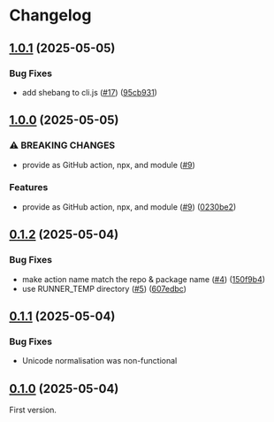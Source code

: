 # Changelog

## [1.0.1](https://github.com/blaahaj/lint-git-tree/compare/v1.0.0...v1.0.1) (2025-05-05)


### Bug Fixes

* add shebang to cli.js ([#17](https://github.com/blaahaj/lint-git-tree/issues/17)) ([95cb931](https://github.com/blaahaj/lint-git-tree/commit/95cb9312b5515831b94e803c5ee2ab03688fe8e8))

## [1.0.0](https://github.com/blaahaj/lint-git-tree/compare/v0.1.2...v1.0.0) (2025-05-05)


### ⚠ BREAKING CHANGES

* provide as GitHub action, npx, and module ([#9](https://github.com/blaahaj/lint-git-tree/issues/9))

### Features

* provide as GitHub action, npx, and module ([#9](https://github.com/blaahaj/lint-git-tree/issues/9)) ([0230be2](https://github.com/blaahaj/lint-git-tree/commit/0230be224efaa06db2231f180464a1e133388de9))

## [0.1.2](https://github.com/blaahaj/lint-git-tree/compare/v0.1.1...v0.1.2) (2025-05-04)


### Bug Fixes

* make action name match the repo & package name ([#4](https://github.com/blaahaj/lint-git-tree/issues/4)) ([150f9b4](https://github.com/blaahaj/lint-git-tree/commit/150f9b40ed2f334c5fe378f7499a10ec2c51a912))
* use RUNNER_TEMP directory ([#5](https://github.com/blaahaj/lint-git-tree/issues/5)) ([607edbc](https://github.com/blaahaj/lint-git-tree/commit/607edbce2a749cbc2c6f1cf2b6b66330bb704054))

## [0.1.1](https://github.com/blaahaj/lint-git-tree/compare/v0.1.0...v0.1.1) (2025-05-04)

### Bug Fixes

- Unicode normalisation was non-functional

## [0.1.0](https://github.com/blaahaj/lint-git-tree/tree/v0.1.0) (2025-05-04)

First version.
